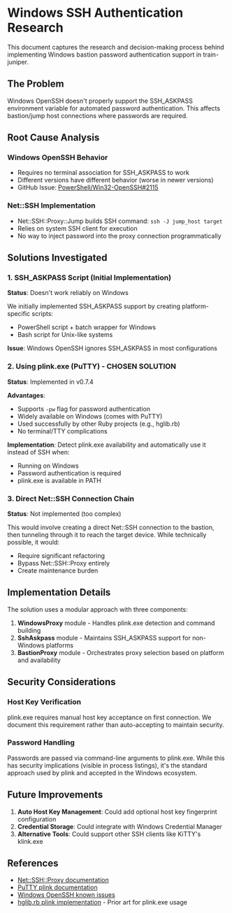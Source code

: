 # Windows SSH Authentication Research

This document captures the research and decision-making process behind implementing Windows bastion password authentication support in train-juniper.

## The Problem

Windows OpenSSH doesn't properly support the SSH_ASKPASS environment variable for automated password authentication. This affects bastion/jump host connections where passwords are required.

## Root Cause Analysis

### Windows OpenSSH Behavior
- Requires no terminal association for SSH_ASKPASS to work
- Different versions have different behavior (worse in newer versions)
- GitHub Issue: [PowerShell/Win32-OpenSSH#2115](https://github.com/PowerShell/Win32-OpenSSH/issues/2115)

### Net::SSH Implementation
- Net::SSH::Proxy::Jump builds SSH command: `ssh -J jump_host target`
- Relies on system SSH client for execution
- No way to inject password into the proxy connection programmatically

## Solutions Investigated

### 1. SSH_ASKPASS Script (Initial Implementation)
**Status**: Doesn't work reliably on Windows

We initially implemented SSH_ASKPASS support by creating platform-specific scripts:
- PowerShell script + batch wrapper for Windows
- Bash script for Unix-like systems

**Issue**: Windows OpenSSH ignores SSH_ASKPASS in most configurations

### 2. Using plink.exe (PuTTY) - CHOSEN SOLUTION
**Status**: Implemented in v0.7.4

**Advantages**:
- Supports `-pw` flag for password authentication
- Widely available on Windows (comes with PuTTY)
- Used successfully by other Ruby projects (e.g., hglib.rb)
- No terminal/TTY complications

**Implementation**: Detect plink.exe availability and automatically use it instead of SSH when:
- Running on Windows
- Password authentication is required
- plink.exe is available in PATH

### 3. Direct Net::SSH Connection Chain
**Status**: Not implemented (too complex)

This would involve creating a direct Net::SSH connection to the bastion, then tunneling through it to reach the target device. While technically possible, it would:
- Require significant refactoring
- Bypass Net::SSH::Proxy entirely
- Create maintenance burden

## Implementation Details

The solution uses a modular approach with three components:

1. **WindowsProxy** module - Handles plink.exe detection and command building
2. **SshAskpass** module - Maintains SSH_ASKPASS support for non-Windows platforms
3. **BastionProxy** module - Orchestrates proxy selection based on platform and availability

## Security Considerations

### Host Key Verification
plink.exe requires manual host key acceptance on first connection. We document this requirement rather than auto-accepting to maintain security.

### Password Handling
Passwords are passed via command-line arguments to plink.exe. While this has security implications (visible in process listings), it's the standard approach used by plink and accepted in the Windows ecosystem.

## Future Improvements

1. **Auto Host Key Management**: Could add optional host key fingerprint configuration
2. **Credential Storage**: Could integrate with Windows Credential Manager
3. **Alternative Tools**: Could support other SSH clients like KiTTY's klink.exe

## References

- [Net::SSH::Proxy documentation](https://github.com/net-ssh/net-ssh)
- [PuTTY plink documentation](https://www.putty.org/docs.html)
- [Windows OpenSSH known issues](https://github.com/PowerShell/Win32-OpenSSH/issues)
- [hglib.rb plink implementation](https://github.com/dgutov/hglib) - Prior art for plink.exe usage